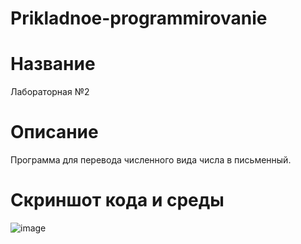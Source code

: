 # Prikladnoe-programmirovanie
# Название
Лабораторная №2

# Описание
Программа для перевода численного вида числа в письменный.

# Скриншот кода и среды
![image](https://user-images.githubusercontent.com/113821762/190892951-6a018244-ecc3-4907-be45-e93982bd3ac3.png)
